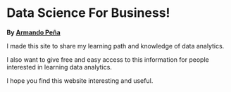 # Data Science For Business!


**By [Armando Peña](https://www.linkedin.com/in/jarmandopl/)**

I made this site to share my learning path and knowledge of data analytics. 

I also want to give free and easy access to this information for people interested in learning data analytics. 

I hope you find this website interesting and useful. 


```{tableofcontents}
```
